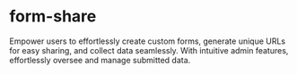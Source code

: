 # form-share
Empower users to effortlessly create custom forms, generate unique URLs for easy sharing, and collect data seamlessly. With intuitive admin features, effortlessly oversee and manage submitted data. 
